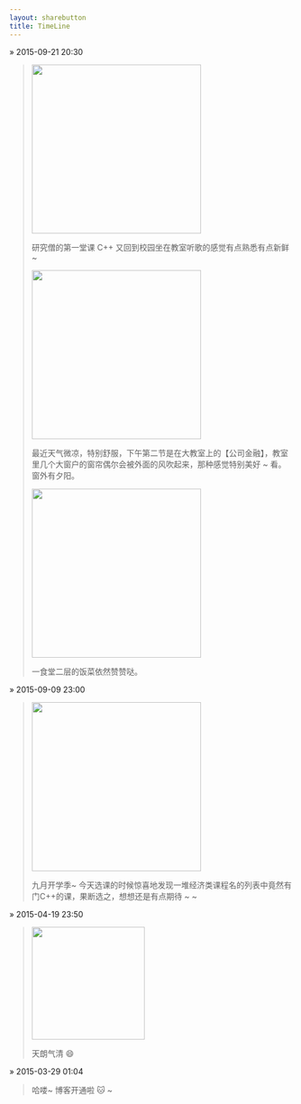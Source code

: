 ```yaml
---
layout: sharebutton
title: TimeLine
---
```

&raquo; 2015-09-21 20:30

> <img src="http://7xloce.com1.z0.glb.clouddn.com/IMG_3988.JPG" style="width:300px" class="photo"></img>
> 
> 研究僧的第一堂课 C++ 又回到校园坐在教室听歌的感觉有点熟悉有点新鲜~ 
> 
> <img src="http://7xloce.com1.z0.glb.clouddn.com/IMG_3996.JPG" style="width:300px" class="photo"></img>
> 
>  最近天气微凉，特别舒服，下午第二节是在大教室上的【公司金融】，教室里几个大窗户的窗帘偶尔会被外面的风吹起来，那种感觉特别美好 ~ 看。窗外有夕阳。
> 
> <img src="http://7xloce.com1.z0.glb.clouddn.com/IMG_4002.JPG" style="width:300px" class="photo"></img>
> 
> 一食堂二层的饭菜依然赞赞哒。


&raquo; 2015-09-09 23:00

> <img src="http://7xloce.com1.z0.glb.clouddn.com/655C525F82570FA0D5041011149BAC5F.png" style="width:300px" class="photo"></img>
> 
> 九月开学季~ 今天选课的时候惊喜地发现一堆经济类课程名的列表中竟然有门C++的课，果断选之，想想还是有点期待 ~ ~ 

&raquo; 2015-04-19 23:50

> <img src="http://7viirv.com1.z0.glb.clouddn.com/IMG_1861.JPG" style="width:200px" class="photo"></img>
> 
> 天朗气清 😄  

&raquo; 2015-03-29 01:04

>  哈喽~ 博客开通啦 🐱  ~

